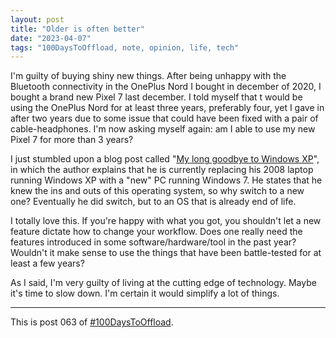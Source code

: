 ```yaml
---
layout: post
title: "Older is often better"
date: "2023-04-07"
tags: "100DaysToOffload, note, opinion, life, tech"
---
```


I'm guilty of buying shiny new things. After being unhappy with the Bluetooth connectivity in the OnePlus Nord I bought in december of 2020, I bought a brand new Pixel 7 last december. I told myself that t would be using the OnePlus Nord for at least three years, preferably four, yet I gave in after two years due to some issue that could have been fixed with a pair of cable-headphones. I'm now asking myself again: am I able to use my new Pixel 7 for more than 3 years?

I just stumbled upon a blog post called "[My long goodbye to Windows XP](https://woodfromeden.substack.com/p/my-long-goodbye-to-windows-xp)", in which the author explains that he is currently replacing his 2008 laptop running Windows XP with a "new" PC running Windows 7. He states that he knew the ins and outs of this operating system, so why switch to a new one? Eventually he did switch, but to an OS that is already end of life.

I totally love this. If you're happy with what you got, you shouldn't let a new feature dictate how to change your workflow. Does one really need the features introduced in some software/hardware/tool in the past year? Wouldn't it make sense to use the things that have been battle-tested for at least a few years?

As I said, I'm very guilty of living at the cutting edge of technology. Maybe it's time to slow down. I'm certain it would simplify a lot of things.

---

This is post 063 of [#100DaysToOffload](https://100daystooffload.com/).
